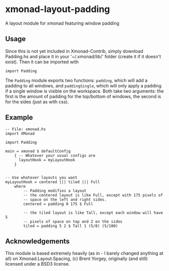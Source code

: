 xmonad-layout-padding
=====================

A layout module for xmonad featuring window padding

## Usage

Since this is not yet included in Xmonad-Contrib, simply download
Padding.hs and place it in your '~/.xmonad/lib/' folder (create it if
it doesn't exist). Then it can be imported with

~~~
import Padding
~~~

The `Padding` module exports two functions: `padding`, which
will add a padding to all windows, and `paddingSingle`, which will
only apply a padding if a single window is visible on the workspace.
Both take two arguments: the first is the amount of padding for the
top/bottom of windows, the second is for the sides (just as with css).

## Example

~~~{.haskell}
-- File: xmonad.hs
import XMonad

import Padding

main = xmonad $ defaultConfig
	{ -- Whatever your usual configs are
      layoutHook = myLayoutHook
	}


-- Use whatever layouts you want
myLayoutHook = centered ||| tiled ||| Full
    where  
        -- Padding modifies a layout
        -- the centered layout is like Full, except with 175 pixels of
        -- space on the left and right sides.
        centered = padding 0 175 $ Full

        -- the tiled layout is like Tall, except each window will have 5
        -- pixels of space on top and 2 on the sides
        tiled = padding 5 2 $ Tall 1 (5/8) (5/100)
~~~

## Acknowledgements

This module is based extremely heavily (as in - I barely changed
anything at all) on Xmonad.Layout.Spacing, (c) Brent Yorgey, originally
(and still) licensed under a BSD3 license.
